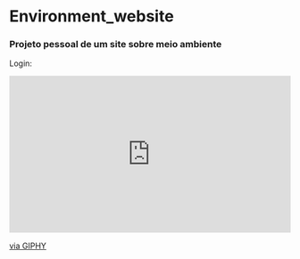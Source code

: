 # Environment_website

### Projeto pessoal de um site sobre meio ambiente

Login:

<div style="width:100%;height:0;padding-bottom:56%;position:relative;"><iframe src="https://giphy.com/embed/oDzMZjH7G5RLI7G6Q4" width="100%" height="100%" style="position:absolute" frameBorder="0" class="giphy-embed" allowFullScreen></iframe></div><p><a href="https://giphy.com/gifs/oDzMZjH7G5RLI7G6Q4">via GIPHY</a></p>
